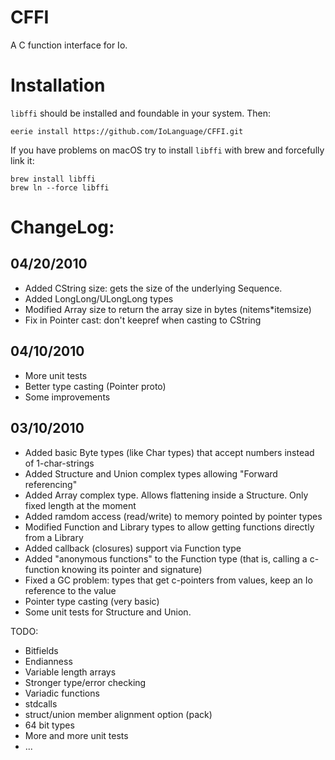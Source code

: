 # CFFI 
A C function interface for Io.

# Installation
`libffi` should be installed and foundable in your system. Then:

```
eerie install https://github.com/IoLanguage/CFFI.git
```

If you have problems on macOS try to install `libffi` with brew and forcefully link it:
```
brew install libffi
brew ln --force libffi
```

# ChangeLog:

04/20/2010
----------
- Added CString size: gets the size of the underlying Sequence.
- Added LongLong/ULongLong types
- Modified Array size to return the array size in bytes (nitems*itemsize)
- Fix in Pointer cast: don't keepref when casting to CString

04/10/2010
----------
- More unit tests
- Better type casting (Pointer proto)
- Some improvements

03/10/2010
----------

- Added basic Byte types (like Char types) that accept numbers instead of 1-char-strings
- Added Structure and Union complex types allowing "Forward referencing"
- Added Array complex type. Allows flattening inside a Structure. Only fixed length at the moment
- Added ramdom access (read/write) to memory pointed by pointer types
- Modified Function and Library types to allow getting functions directly from a Library
- Added callback (closures) support via Function type
- Added "anonymous functions" to the Function type (that is, calling a c-function knowing its pointer and signature)
- Fixed a GC problem: types that get c-pointers from values, keep an Io reference to the value
- Pointer type casting (very basic)
- Some unit tests for Structure and Union.

TODO:

- Bitfields
- Endianness
- Variable length arrays
- Stronger type/error checking
- Variadic functions
- stdcalls
- struct/union member alignment option (pack)
- 64 bit types
- More and more unit tests
- ...
